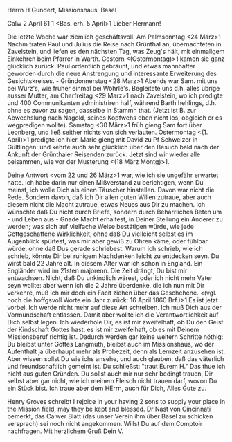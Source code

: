 Herrn H Gundert, Missionshaus, Basel

 Calw 2 April 61
 <Osterdienstg>1
 <Bas. erh. 5 April>1
Lieber Hermann!

Die letzte Woche war ziemlich geschäftsvoll. Am Palmsonntag <24 März>1 Nachm traten Paul und Julius die Reise nach Grünthal an, übernachteten in Zavelstein, und liefen es den nächsten Tag, was Zeug's hält, mit einmaligem Einkehren beim Pfarrer in Warth. Gestern <(Ostermontag)>1 kamen sie ganz glücklich zurück. Paul ordentlich gebräunt, und etwas mannhafter geworden durch die neue Anstrengung und interessante Erweiterung des Gesichtskreises. - Gründonnerstag <28 Marz>1 Abends war Sam. mit uns bei Würz's, wie früher einmal bei Wöhrle's. Begleitete uns d.h. alles übrige ausser Mutter, am Charfreitag <29 Marz>1 nach Zavelstein, wo ich predigte und 400 Communikanten administriren half, während Barth hehlings, d.h. ohne es zuvor zu sagen, dasselbe in Stammh that. (Jetzt ist B. zur Abwechslung nach Nagold, seines Kopfwehs eben nicht los, obgleich er es wegpredigen wollte). Samstag <30 März>1 früh gieng Sam fort über Leonberg, und ließ seither nichts von sich verlauten. Ostermontag <(1. April)>1 predigte ich hier. Marie gieng mit David zu Pf Schweizer in Gültlingen: und kehrte auch sehr glücklich über den Besuch bald nach der Ankunft der Grünthaler Reisenden zurück. Jetzt sind wir wieder alle beisammen, wie vor der Musterung <(18 März Montg)>1.

Deine Antwort <vom 22 und 26 März>1 war, wie ich sie ungefähr erwartet hatte. Ich habe darin nur einen Mißverstand zu berichtigen, wenn Du meinst, ich wolle Dich als einen Täuscher hinstellen. Davon war nicht die Rede. Sondern davon, daß ich Dir allen guten Willen zutraue, aber auch diesem nicht die Macht zutraue, etwas Neues aus Dir zu machen. Ich wünschte daß Du nicht durch Briefe, sondern durch Beharrliches Beten um - und Leben aus - Gnade Macht erhaltest, in Deiner Stellung ein Anderer zu werden; was sich auf vielfache Weise bestätigen würde, wie jede Gottgeschaffene Wirklichkeit, ohne daß Du vielleicht selbst es im Augenblick spürtest, was mir aber gewiß zu Ohren käme, oder fühlbar würde, ohne daß Dus gerade schriebest. 
Warum ich schrieb, wie ich schrieb, könnte Dir bei ruhigem Nachdenken leicht zu entdecken seyn. Du wirst bald 22 Jahre alt. In diesem Alter war ich schon in England. Ein Engländer wird im 21sten majorenn. Die Zeit drängt, Du bist mir entwachsen. Nicht, daß Du unkindlich wärest, oder ich nicht mehr Vater seyn wollte: aber wenn ich die 2 Jahre überdenke, die ich nun mit Dir verkehre, muß ich mir doch ein Facit ziehen über das Geschehene. <(vgl. noch die hoffgsvoll Worte ein Jahr zurück: 16 April 1860 Brf.)>1 Es ist jetzt vorbei. Ich werde nicht mehr auf diese Art schreiben. Ich muß Dich aus der Vormundschaft entlassen. Damit aber wollte ich die Verantwortlichkeit auf Dich selbst legen. Ich wiederhole Dir, es ist mir zweifelhaft, ob Du den Geist der Kindschaft Gottes hast, es ist mir zweifelhaft, ob es mit Deinem Missionsberuf richtig ist. Dadurch werden gar keine weitern Schritte nöthig: Du bleibst unter Gottes Langmuth, bleibst auch im Missionshaus, wo der Aufenthalt ja überhaupt mehr als Probezeit, denn als Lernzeit anzusehen ist. Aber wissen sollst Du wie ichs ansehe, und auch glauben, daß das väterlich und freundschaftlich gemeint ist. 
Du schließst: "traut Eurem H." Das thue ich nicht aus guten Gründen. Du sollst auch mir nur sehr bedingt trauen, Dir selbst aber gar nicht, wie ich meinem Fleisch nicht trauen darf, wovon Du ein Stück bist. Ich traue aber dem HErrn, auch für Dich, Alles Gute zu.

Henry Groves schreibt I rejoice in your having 2 sons to supply your place in the Mission field, may they be kept and blessed. Dr Nast von Cincinnati bemerkt, das Calwer Blatt (das unser Verein ihm über Basel zu schicken versprach) sei noch nicht angekommen. Willst Du auf dem Comptoir nachfragen. Mit herzlichem Gruß
 Dein V.

